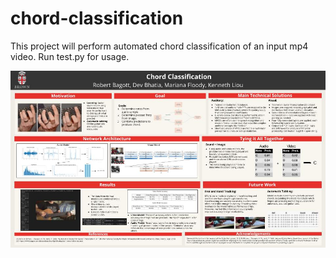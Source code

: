 # chord-classification

This project will perform automated chord classification of an input mp4 video. Run test.py for usage.

![Poster Overview](tempImage/poster.jpg "Chord Classifier")

